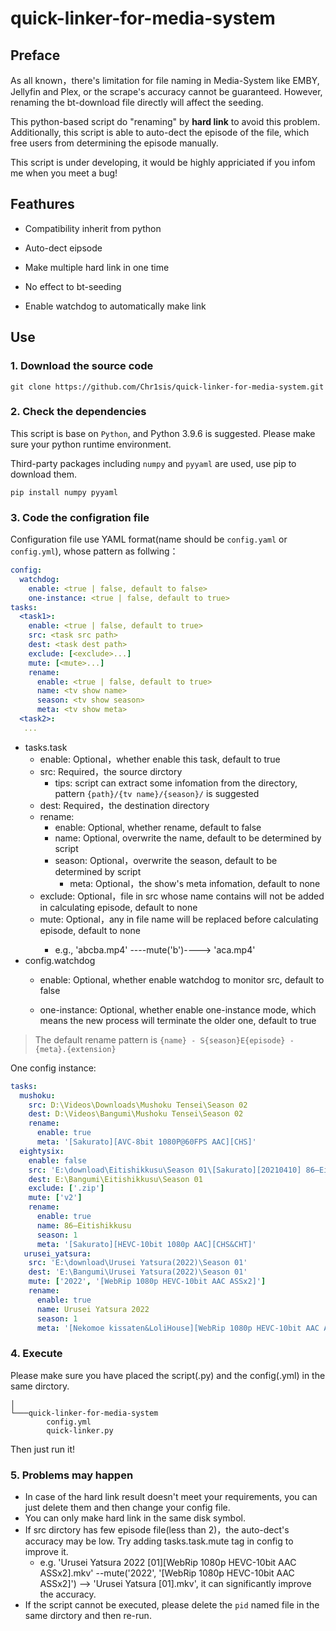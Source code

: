 # quick-linker-for-media-system

## Preface

As all known，there's limitation for file naming in Media-System like EMBY, Jellyfin and Plex, or the scrape's accuracy cannot be guaranteed. However, renaming the bt-download file directly will affect the seeding.

This python-based script do "renaming" by **hard link** to avoid this problem. Additionally, this script is able to auto-dect the episode of the file, which free users from determining the episode manually.

This script is under developing, it would be highly appriciated if you infom me when you meet a bug!

## Feathures

- Compatibility inherit from python

- Auto-dect eipsode
- Make multiple hard link in one time
- No effect to bt-seeding
- Enable watchdog to automatically make link

## Use

### 1. Download the source code

```shell
git clone https://github.com/Chr1sis/quick-linker-for-media-system.git
```

### 2. Check the dependencies

This script is base on `Python`, and Python 3.9.6 is suggested. Please make sure your python runtime environment.

Third-party packages including `numpy` and `pyyaml` are used, use pip to download them.

```shell
pip install numpy pyyaml
```

### 3. Code the configration file

Configuration file use YAML format(name should be `config.yaml` or `config.yml`), whose pattern as follwing：

```yaml
config:
  watchdog:
    enable: <true | false, default to false>
    one-instance: <true | false, default to true>
tasks:
  <task1>:
    enable: <true | false, default to true>
    src: <task src path>
    dest: <task dest path>
    exclude: [<exclude>...]
    mute: [<mute>...]
    rename:
      enable: <true | false, default to true>
      name: <tv show name>
      season: <tv show season>
      meta: <tv show meta>
  <task2>:
   ...
```

- tasks.task
  - enable: Optional，whether enable this task, default to true
  - src: Required，the source dirctory
    - tips: script can extract some infomation from the directory, pattern `{path}/{tv name}/{season}/` is suggested
  - dest: Required，the destination directory
  - rename:
    - enable: Optional, whether rename, default to false
    - name: Optional, overwrite the name, default to be determined by script
    - season: Optional，overwrite the season, default to be determined by script
      - meta: Optional，the show's meta infomation, default to none
  - exclude: Optional，file in src whose name contains <exluce> will not be added in calculating episode, default to none
  - mute: Optional，any <mute> in file name will be replaced before calculating episode, default to none
    - e.g., 'abcba.mp4' ----mute('b')----> 'aca.mp4'
- config.watchdog
  - enable: Optional, whether enable watchdog to monitor src, default to false

  - one-instance: Optional, whether enable one-instance mode, which means the new process will terminate the older one, default to true
  

> The default rename pattern is `{name} - S{season}E{episode} - {meta}.{extension}`

One config instance: 

```yaml
tasks:
  mushoku:
    src: D:\Videos\Downloads\Mushoku Tensei\Season 02
    dest: D:\Videos\Bangumi\Mushoku Tensei\Season 02
    rename:
      enable: true
      meta: '[Sakurato][AVC-8bit 1080P@60FPS AAC][CHS]'
  eightysix:
    enable: false
    src: 'E:\download\Eitishikkusu\Season 01\[Sakurato][20210410] 86—Eitishikkusu— [01-23 Fin v2][TVRip][1080p][CHS&CHT]'
    dest: E:\Bangumi\Eitishikkusu\Season 01
    exclude: ['.zip']
    mute: ['v2']
    rename:
      enable: true
      name: 86—Eitishikkusu
      season: 1
      meta: '[Sakurato][HEVC-10bit 1080p AAC][CHS&CHT]'
   urusei_yatsura:
    src: 'E:\download\Urusei Yatsura(2022)\Season 01'
    dest: 'E:\Bangumi\Urusei Yatsura(2022)\Season 01'
    mute: ['2022', '[WebRip 1080p HEVC-10bit AAC ASSx2]']
    rename:
      enable: true
      name: Urusei Yatsura 2022
      season: 1
      meta: '[Nekomoe kissaten&LoliHouse][WebRip 1080p HEVC-10bit AAC ASSx2]'
```

### 4. Execute

Please make sure you have placed the script(.py) and the config(.yml) in the same dirctory.

```shell
│
└───quick-linker-for-media-system
        config.yml
        quick-linker.py
```

Then just run it!

### 5. Problems may happen

- In case of the hard link result doesn't meet your requirements, you can just delete them and then change your config file.
- You can only make hard link in the same disk symbol.
- If src dirctory has few episode file(less than 2)，the auto-dect's accuracy may be low. Try adding tasks.task.mute tag in config to improve it.
  - e.g. 'Urusei Yatsura 2022 \[01]\[WebRip 1080p HEVC-10bit AAC ASSx2].mkv' \-\-mute('2022', '[WebRip 1080p HEVC-10bit AAC ASSx2]') \-\-> 'Urusei Yatsura [01].mkv', it can significantly improve the accuracy.
- If the script cannot be executed, please delete the `pid` named file in the same dirctory and then re-run. 
